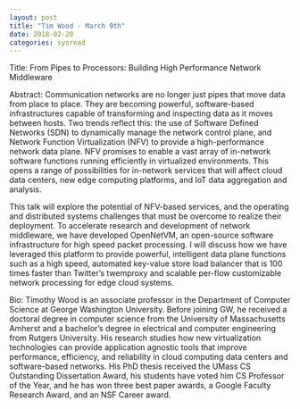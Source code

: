 ```yaml
---
layout: post
title: "Tim Wood - March 9th"
date: 2018-02-20
categories: sysread
---
```


Title: From Pipes to Processors: Building High Performance Network Middleware

Abstract: Communication networks are no longer just pipes that move data from place to place.  They are becoming powerful, software-based infrastructures capable of transforming and inspecting data as it moves between hosts. Two trends reflect this: the use of Software Defined Networks (SDN) to dynamically manage the network control plane, and Network Function Virtualization (NFV) to provide a high-performance network data plane.  NFV promises to enable a vast array of in-network software functions running efficiently in virtualized environments. This opens a range of possibilities for in-network services that will affect cloud data centers, new edge computing platforms, and IoT data aggregation and analysis.

This talk will explore the potential of NFV-based services, and the operating and distributed systems challenges that must be overcome to realize their deployment. To accelerate research and development of network middleware, we have developed OpenNetVM, an open-source software infrastructure for high speed packet processing. I will discuss how we have leveraged this platform to provide powerful, intelligent data plane functions such as a high speed, automated key-value store load balancer that is 100 times faster than Twitter’s twemproxy and scalable per-flow customizable network processing for edge cloud systems.

Bio: Timothy Wood is an associate professor in the Department of Computer Science at George Washington University. Before joining GW, he received a doctoral degree in computer science from the University of Massachusetts Amherst and a bachelor’s degree in electrical and computer engineering from Rutgers University. His research studies how new virtualization technologies can provide application agnostic tools that improve performance, efficiency, and reliability in cloud computing data centers and software-based networks. His PhD thesis received the UMass CS Outstanding Dissertation Award, his students have voted him CS Professor of the Year, and he has won three best paper awards, a Google Faculty Research Award, and an NSF Career award.
